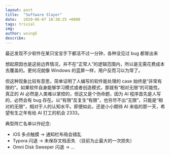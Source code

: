 ```yaml
---
layout: post
title:  "Software Slayer"
date:   2020-06-07 10:38:25 +0800
tags: trivial
img: 
author: wving5
describe: 
---
```


最近发现不少软件在某只宝宝手下都活不过一分钟，各种没见过 bug 都冒出来

想起原因也是这些边界情况，并不在“正常人”的逻辑范围内，所以是无需花费成本去覆盖的。更何况就像 Windows 的蓝屏一样，用户反而习以为常了。

但这种现象比较有意思，简单证明了人编写的软件能处理的 case 始终是“非常有限的”。如果软件自身能够学习模式或者创造模式，那就有“相对无限”的可能性。真正的 AI 必然是人类难以掌控的，但这又是个伪命题，因为 AI 程序首先是人写的，必然会有 bug 存在。以“有限”反复生“有限”，也穷尽不出“无限”，只能是“相对的无限”，相对于人的认知水平。即便如此，还是小小期待 AI 来临的那一天，希望有生之年有给 AI 打工的机会 2333。

典型阵亡名单以作纪念:
* iOS 多点触摸  -> 通知栏布局会错乱
* Typora 闪退  -> 未保存文档丢失 （目前为止最大的一次损失）
* Omni Disk Sweeper 闪退  -> ...